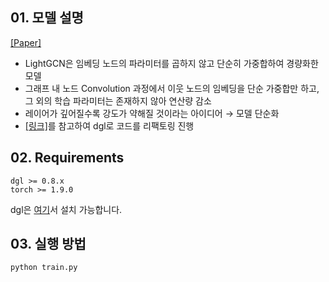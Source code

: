 ## 01. 모델 설명 
[[Paper]](https://arxiv.org/abs/2002.02126)
- LightGCN은 임베딩 노드의 파라미터를 곱하지 않고 단순히 가중합하여 경량화한 모델
- 그래프 내 노드 Convolution 과정에서 이웃 노드의 임베딩을 단순 가중합만 하고, 그 외의 학습 파라미터는 존재하지 않아 연산량 감소
- 레이어가 깊어질수록 강도가 약해질 것이라는 아이디어 → 모델 단순화
- [[링크]](https://medium.com/stanford-cs224w/lightgcn-for-movie-recommendation-eb6d112f1e8)를 참고하여 dgl로 코드를 리팩토링 진행


## 02. Requirements
```
dgl >= 0.8.x
torch >= 1.9.0
```
dgl은 [여기](https://www.dgl.ai/pages/start.html)서 설치 가능합니다.


## 03. 실행 방법
```
python train.py
```
